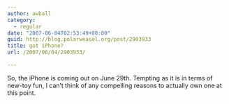```yaml
---
author: awball
category:
  - regular
date: "2007-06-04T02:53:49+00:00"
guid: http://blog.polarweasel.org/post/2903933
title: got iPhone?
url: /2007/06/04/2903933/

---
```

So, the iPhone is coming out on June 29th. Tempting as it is in terms of new-toy fun, I can’t think of any compelling reasons to actually own one at this point.
